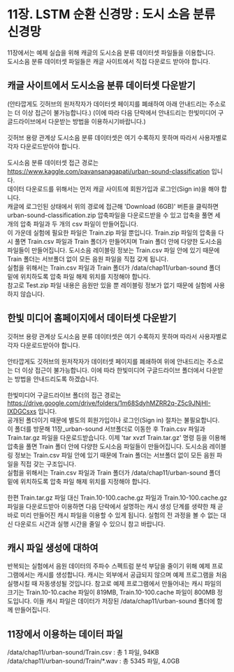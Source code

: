 # 11장. LSTM 순환 신경망 : 도시 소음 분류 신경망
11장에서는 예제 실습을 위해 캐글의 도시소음 분류 데이터셋 파일들을 이용합니다.<br/>
도시소음 분류 데이터셋 파일들은 캐글 사이트에서 직접 다운로드 받아야 합니다.<br/>

## 캐글 사이트에서 도시소음 분류 데이터셋 다운받기
(안타깝게도 깃허브의 원저작자가 데이터셋 페이지를 폐쇄하여 아래 안내드리는 주소로는 더 이상 접근이 불가능합니다.)
(이에 따라 다음 단락에서 안내드리는 한빛미디어 구글드라이브에서 다운받는 방법을 이용하시기바랍니다.)<br/><br/>
깃허브 용량 관계상 도시소음 분류 데이터셋은 여기 수록하지 못하며 따라서 사용자별로 각자 다운로드받아야 합니다.<br/><br/>
도시소음 분류 데이터셋 접근 경로는 https://www.kaggle.com/pavansanagapati/urban-sound-classification 입니다.<br/>
데이터 다운로드를 위해서는 먼저 캐글 사이트에 회원가입과 로그인(Sign in)을 해야 합니다.<br/>
캐글에 로그인된 상태에서 위의 경로에 접근해 'Download (6GB)' 버튼을 클릭하면 urban-sound-classification.zip 압축파일을 다운로드받을 수 있고
압축을 풀면 세 개의 압축 파일과 두 개의 csv 파일이 만들어집니다.
<br/>이 가운데 실험에 필요한 파일은 Train.zip 파일 뿐입니다.
Train.zip 파일의 압축을 다시 풀면 Train.csv 파일과 Train 폴더가 만들어지며 Train 폴더 안에 다양한 도시소음 파일들이 만들어집니다.
도시소음 레이블링 정보는 Train.csv 파일 안에 있기 때문에 Train 폴더는 서브폴더 없이 모든 음원 파일을 직접 갖게 됩니다.<br/>
실험을 위해서는 Train.csv 파일과 Train 폴더가 /data/chap11/urban-sound 폴더 밑에 위치하도록 압축 파일 해제 위치를 지정해야 합니다.<br/>
참고로 Test.zip 파일 내용은 음원만 있을 뿐 레이블링 정보가 없기 때문에 실험에 사용하지 않습니다.

## 한빛 미디어 홈페이지에서 데이터셋 다운받기
깃허브 용량 관계상 도시소음 분류 데이터셋은 여기 수록하지 못하며 따라서 사용자별로 각자 다운로드받아야 합니다.<br/><br/>
안타깝게도 깃허브의 원저작자가 데이터셋 페이지를 폐쇄하여 위에 안내드리는 주소로는 더 이상 접근이 불가능합니다.
이에 따라 한빛미디어 구글드라이브 폴더에서 다운받는 방법을 안내드리도록 하겠습니다.<br/><br/>
한빛미디어 구글드라이브 폴더의 접근 경로는 https://drive.google.com/drive/folders/1m68SdyhMZRR2q-Z5c9JNjHI-IXDGCsxs 입니다.<br/>
공개된 폴더이기 때문에 별도의 회원가입이나 로그인(Sign in) 절차는 불필요합니다.<br/>
이 폴더를 방문해 11장_urban-sound 서브폴더로 이동한 후 Train.csv 파일과 Train.tar.gz 파일을 다운로드받습니다.
이제 'tar xvzf Train.tar.gz' 명령 등을 이용해 압축을 풀면 Train 폴더 안에 다양한 도시소음 파일들이 만들어집니다.
도시소음 레이블링 정보는 Train.csv 파일 안에 있기 때문에 Train 폴더는 서브폴더 없이 모든 음원 파일을 직접 갖는 구조입니다.<br/>
실험을 위해서는 Train.csv 파일과 Train 폴더가 /data/chap11/urban-sound 폴더 밑에 위치하도록 압축 파일 해제 위치를 지정해야 합니다.<br/><br/>
한편 Train.tar.gz 파일 대신 Train.10-100.cache.gz 파일과 Train.10-100.cache.gz 파일을 다운로드받아 이용하면
다음 단락에서 설명하는 캐시 생성 단계를 생략한 채 곧바로 미리 만들어진 캐시 파일을 이용할 수 있게 됩니다.
실험의 전 과정을 볼 수 없는 대신 다운로드 시간과 실행 시간을 줄일 수 있으니 참고 바랍니다.

## 캐시 파일 생성에 대하여

반복되는 실험에서 음원 데이터의 주파수 스펙트럼 분석 부담을 줄이기 위해 예제 프로그램에서는 캐시를 생성합니다.
캐시는 외부에서 공급되지 않으며 예제 프로그램을 처음 실행시킬 때 자동생성될 것입니다.
참고로 예제 프로그램에서 만들어내는 캐시 파일의 크기는 Train.10-10.cache 파일이 819MB, Train.10-100.cache 파일이 800MB 정도입니다.
이들 캐시 파일은 데이터가 저장된 /data/chap11/urban-sound 폴더에 함께 만들어집니다.

## 11장에서 이용하는 데이터 파일
/data/chap11/urban-sound/Train.csv : 총 1 파일, 94KB<br/>
/data/chap11/urban-sound/Train/\*.wav : 총 5345 파일, 4.0GB<br/>
